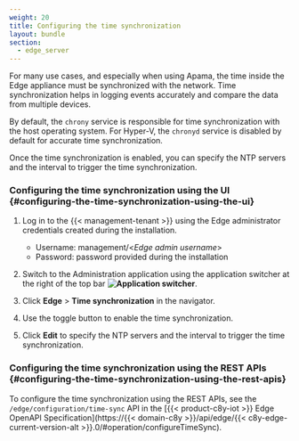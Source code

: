 ```yaml
---
weight: 20
title: Configuring the time synchronization
layout: bundle
section:
  - edge_server
---
```


For many use cases, and especially when using Apama, the time inside the Edge appliance must be synchronized with the network. Time synchronization helps in logging events accurately and compare the data from multiple devices.

By default, the `chrony` service is responsible for time synchronization with the host operating system. For Hyper-V, the `chronyd` service is disabled by default for accurate time synchronization.

Once the time synchronization is enabled, you can specify the NTP servers and the interval to trigger the time synchronization.

### Configuring the time synchronization using the UI {#configuring-the-time-synchronization-using-the-ui}

1. Log in to the {{< management-tenant >}} using the Edge administrator credentials created during the installation.

   - Username: management/<*Edge admin username*>
   - Password: password provided during the installation
2. Switch to the Administration application using the application switcher at the right of the top bar **<img class="Default" src="/images/icons/switcher-icon.png" alt="Application switcher" style="display: inline; float: none">**.
3. Click **Edge** > **Time synchronization** in the navigator.
4. Use the toggle button to enable the time synchronization.
5. Click **Edit** to specify the NTP servers and the interval to trigger the time synchronization.

### Configuring the time synchronization using the REST APIs {#configuring-the-time-synchronization-using-the-rest-apis}

To configure the time synchronization using the REST APIs, see the `/edge/configuration/time-sync` API in the [{{< product-c8y-iot >}} Edge OpenAPI Specification](https://{{< domain-c8y >}}/api/edge/{{< c8y-edge-current-version-alt >}}.0/#operation/configureTimeSync).
